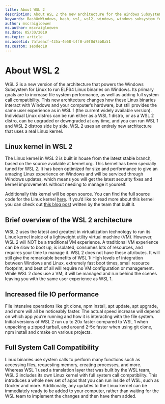 ```yaml
---
title: About WSL 2
description: About WSL 2 the new architecture for the Windows Subsystem for Linux
keywords: BashOnWindows, bash, wsl, wsl2, windows, windows subsystem for linux, windowssubsystem, ubuntu, debian, suse, windows 10, install
author: mscraigloewen
ms.author: mscraigloewen
ms.date: 05/30/2019
ms.topic: article
ms.assetid: 7afaeacf-435a-4e58-bff0-a9f0d75b8a51
ms.custom: seodec18
---
```


# About WSL 2

WSL 2 is a new version of the architecture that powers the Windows Subsystem for Linux to run ELF64 Linux binaries on Windows. Its primary goals are to increase file system performance, as well as adding full system call compatibility. This new architecture changes how these Linux binaries interact with Windows and your computer’s hardware, but still provides the same user experience as in WSL 1 (the current widely available version). Individual Linux distros can be run either as a WSL 1 distro, or as a WSL 2 distro, can be upgraded or downgraded at any time, and you can run WSL 1 and WSL 2 distros side by side. WSL 2 uses an entirely new architecture that uses a real Linux kernel.

## Linux kernel in WSL 2

The Linux kernel in WSL 2 is built in house from the latest stable branch, based on the source available at kernel.org. This kernel has been specially tuned for WSL 2. It has been optimized for size and performance to give an amazing Linux experience on Windows and will be serviced through Windows updates, which means you will get the latest security fixes and kernel improvements without needing to manage it yourself.

Additionally this kernel will be open source. You can find the full source code for the Linux kernel [here](https://github.com/microsoft/WSL2-Linux-Kernel). If you’d like to read more about this kernel you can check out [this blog post](https://devblogs.microsoft.com/commandline/shipping-a-linux-kernel-with-windows/) written by the team that built it.

## Brief overview of the WSL 2 architecture

WSL 2 uses the latest and greatest in virtualization technology to run its Linux kernel inside of a lightweight utility virtual machine (VM). However, WSL 2 will NOT be a traditional VM experience. A traditional VM experience can be slow to boot up, is isolated, consumes lots of resources, and requires your time to manage it. WSL 2 does not have these attributes. It will still give the remarkable benefits of WSL 1: High levels of integration between Windows and Linux, extremely fast boot times, small resource footprint, and best of all will require no VM configuration or management. While WSL 2 does use a VM, it will be managed and run behind the scenes leaving you with the same user experience as WSL 1.

## Increased file IO performance

File intensive operations like git clone, npm install, apt update, apt upgrade, and more will all be noticeably faster. The actual speed increase will depend on which app you’re running and how it is interacting with the file system. Initial versions of WSL 2 run up to 20x faster compared to WSL 1 when unpacking a zipped tarball, and around 2-5x faster when using git clone, npm install and cmake on various projects.

## Full System Call Compatibility

Linux binaries use system calls to perform many functions such as accessing files, requesting memory, creating processes, and more. Whereas WSL 1 used a translation layer that was built by the WSL team, WSL 2 includes its own Linux kernel with full system call compatibility. This introduces a whole new set of apps that you can run inside of WSL, such as Docker and more. Additionally, any updates to the Linux kernel can be immediately ready to be added to your computer, rather than waiting for the WSL team to implement the changes and then have them added.